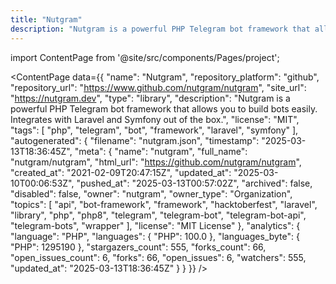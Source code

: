 ```yaml
---
title: "Nutgram"
description: "Nutgram is a powerful PHP Telegram bot framework that allows you to build bots easily. Integrates with Laravel and Symfony out of the box."
---
```

import ContentPage from '@site/src/components/Pages/project';

<ContentPage
    data={{
  "name": "Nutgram",
  "repository_platform": "github",
  "repository_url": "https://www.github.com/nutgram/nutgram",
  "site_url": "https://nutgram.dev",
  "type": "library",
  "description": "Nutgram is a powerful PHP Telegram bot framework that allows you to build bots easily. Integrates with Laravel and Symfony out of the box.",
  "license": "MIT",
  "tags": [
    "php",
    "telegram",
    "bot",
    "framework",
    "laravel",
    "symfony"
  ],
  "autogenerated": {
    "filename": "nutgram.json",
    "timestamp": "2025-03-13T18:36:45Z",
    "meta": {
      "name": "nutgram",
      "full_name": "nutgram/nutgram",
      "html_url": "https://github.com/nutgram/nutgram",
      "created_at": "2021-02-09T20:47:15Z",
      "updated_at": "2025-03-10T00:06:53Z",
      "pushed_at": "2025-03-13T00:57:02Z",
      "archived": false,
      "disabled": false,
      "owner": "nutgram",
      "owner_type": "Organization",
      "topics": [
        "api",
        "bot-framework",
        "framework",
        "hacktoberfest",
        "laravel",
        "library",
        "php",
        "php8",
        "telegram",
        "telegram-bot",
        "telegram-bot-api",
        "telegram-bots",
        "wrapper"
      ],
      "license": "MIT License"
    },
    "analytics": {
      "language": "PHP",
      "languages": {
        "PHP": 100.0
      },
      "languages_byte": {
        "PHP": 1295190
      },
      "stargazers_count": 555,
      "forks_count": 66,
      "open_issues_count": 6,
      "forks": 66,
      "open_issues": 6,
      "watchers": 555,
      "updated_at": "2025-03-13T18:36:45Z"
    }
  }
}}
/>
